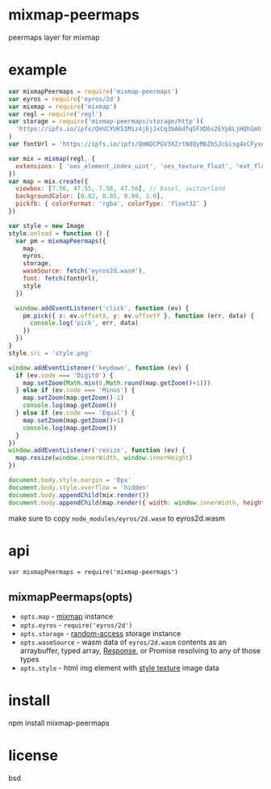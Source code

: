 # mixmap-peermaps

peermaps layer for mixmap

# example

``` js
var mixmapPeermaps = require('mixmap-peermaps')
var eyros = require('eyros/2d')
var mixmap = require('mixmap')
var regl = require('regl')
var storage = require('mixmap-peermaps/storage/http')(
  'https://ipfs.io/ipfs/QmVCYUK51Miz4jEjJxCq3bA6dfq5FXD6s2EYp6LjHQhGmh'
)
var fontUrl = 'https://ipfs.io/ipfs/QmNQCPGV3XZrtNdQyMbZhSJcGisg4xCFyxeHs1tacrdETm/DejaVuSans.qbzf'

var mix = mixmap(regl, {
  extensions: [ 'oes_element_index_uint', 'oes_texture_float', 'ext_float_blend' ]
})
var map = mix.create({
  viewbox: [7.56, 47.55, 7.58, 47.56], // basel, switzerland
  backgroundColor: [0.82, 0.85, 0.99, 1.0],
  pickfb: { colorFormat: 'rgba', colorType: 'float32' }
})

var style = new Image
style.onload = function () {
  var pm = mixmapPeermaps({
    map,
    eyros,
    storage,
    wasmSource: fetch('eyros2d.wasm'),
    font: fetch(fontUrl),
    style
  })

  window.addEventListener('click', function (ev) {
    pm.pick({ x: ev.offsetX, y: ev.offsetY }, function (err, data) {
      console.log('pick', err, data)
    })
  })
}
style.src = 'style.png'

window.addEventListener('keydown', function (ev) {
  if (ev.code === 'Digit0') {
    map.setZoom(Math.min(6,Math.round(map.getZoom()+1)))
  } else if (ev.code === 'Minus') {
    map.setZoom(map.getZoom()-1)
    console.log(map.getZoom())
  } else if (ev.code === 'Equal') {
    map.setZoom(map.getZoom()+1)
    console.log(map.getZoom())
  }
})
window.addEventListener('resize', function (ev) {
  map.resize(window.innerWidth, window.innerHeight)
})

document.body.style.margin = '0px'
document.body.style.overflow = 'hidden'
document.body.appendChild(mix.render())
document.body.appendChild(map.render({ width: window.innerWidth, height: window.innerHeight }))
```

make sure to copy `node_modules/eyros/2d.wasm` to eyros2d.wasm

# api

```
var mixmapPeermaps = require('mixmap-peermaps')
```

## mixmapPeermaps(opts)

* `opts.map` - [mixmap][] instance
* `opts.eyros` - `require('eyros/2d')`
* `opts.storage` - [random-access][] storage instance
* `opts.wasmSource` - wasm data of `eyros/2d.wasm` contents as an arraybuffer,
  typed array, [Response][], or Promise resolving to any of those types
* `opts.style` - html img element with [style texture][georender-style2png] image data

[mixmap]: https://github.com/substack/mixmap
[random-access]: https://github.com/random-access-storage
[georender-style2png]: https://github.com/peermaps/georender-style2png
[Response]: https://developer.mozilla.org/en-US/docs/Web/API/Response

# install

npm install mixmap-peermaps

# license

bsd
